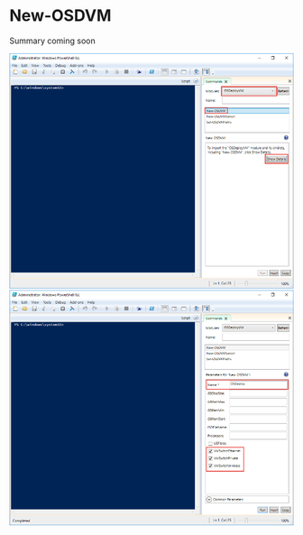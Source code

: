 # New-OSDVM

Summary coming soon



![](/assets/20170416-010254.png)![](/assets/20170416-010626.png)











